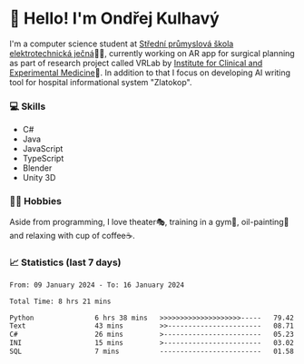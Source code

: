 # 👋 Hello! I'm Ondřej Kulhavý

I'm a computer science student at [Střední průmyslová škola elektrotechnická ječná](https://www.spsejecna.cz/)👨‍🎓, currently working on AR app for surgical planning as part of research project called VRLab by [Institute for Clinical and Experimental Medicine](https://www.ikem.cz/en/)🏥.
In addition to that I focus on developing AI writing tool for hospital informational system "Zlatokop".

### 💻 Skills
- C#
- Java
- JavaScript
- TypeScript
- Blender
- Unity 3D

### 🏋️‍♂️ Hobbies

Aside from programming, I love theater🎭, training in a gym💪, oil-painting🎨 and relaxing with cup of coffee☕.
### 📈 Statistics (last 7 days)
<!--START_SECTION:waka-->

```txt
From: 09 January 2024 - To: 16 January 2024

Total Time: 8 hrs 21 mins

Python               6 hrs 38 mins   >>>>>>>>>>>>>>>>>>>>-----   79.42 %
Text                 43 mins         >>-----------------------   08.71 %
C#                   26 mins         >------------------------   05.23 %
INI                  15 mins         >------------------------   03.02 %
SQL                  7 mins          -------------------------   01.58 %
```

<!--END_SECTION:waka-->



